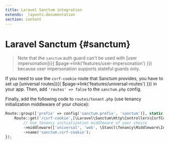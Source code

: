 ```yaml
---
title: Laravel Sanctum integration
extends: _layouts.documentation
section: content
---
```


# Laravel Sanctum {#sanctum}

> Note that the `sanctum` auth guard can't be used with [user impersonation]({{ $page->link('features/user-impersonation') }}) because user impersonation supports stateful guards only.

If you need to use the `csrf-cookie` route that Sanctum provides, you have to set up [universal routes]({{ $page->link('features/universal-routes') }}) in your app. Then, add `'routes' => false` to the `sanctum.php` config.

Finally, add the following code to `routes/tenant.php` (use tenancy initialization middleware of your choice):

```php
Route::group(['prefix' => config('sanctum.prefix', 'sanctum')], static function () {
    Route::get('/csrf-cookie',[\Laravel\Sanctum\Http\Controllers\CsrfCookieController::class, 'show'])
        // Use tenancy initialization middleware of your choice
        ->middleware(['universal', 'web', \Stancl\Tenancy\Middleware\InitializeTenancyByDomain::class])
        ->name('sanctum.csrf-cookie');
});
```
